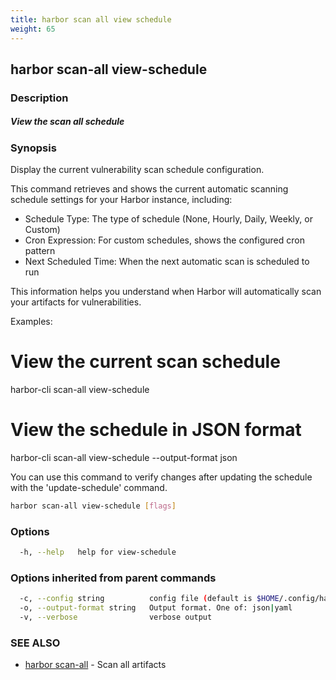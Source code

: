 ```yaml
---
title: harbor scan all view schedule
weight: 65
---
```

## harbor scan-all view-schedule

### Description

##### View the scan all schedule

### Synopsis

Display the current vulnerability scan schedule configuration.

This command retrieves and shows the current automatic scanning schedule settings for your Harbor instance, including:

- Schedule Type: The type of schedule (None, Hourly, Daily, Weekly, or Custom)
- Cron Expression: For custom schedules, shows the configured cron pattern
- Next Scheduled Time: When the next automatic scan is scheduled to run

This information helps you understand when Harbor will automatically scan your artifacts
for vulnerabilities.

Examples:
  # View the current scan schedule
  harbor-cli scan-all view-schedule

  # View the schedule in JSON format
  harbor-cli scan-all view-schedule --output-format json

You can use this command to verify changes after updating the schedule with the 'update-schedule' command.

```sh
harbor scan-all view-schedule [flags]
```

### Options

```sh
  -h, --help   help for view-schedule
```

### Options inherited from parent commands

```sh
  -c, --config string          config file (default is $HOME/.config/harbor-cli/config.yaml)
  -o, --output-format string   Output format. One of: json|yaml
  -v, --verbose                verbose output
```

### SEE ALSO

* [harbor scan-all](harbor-scan-all.md)	 - Scan all artifacts


